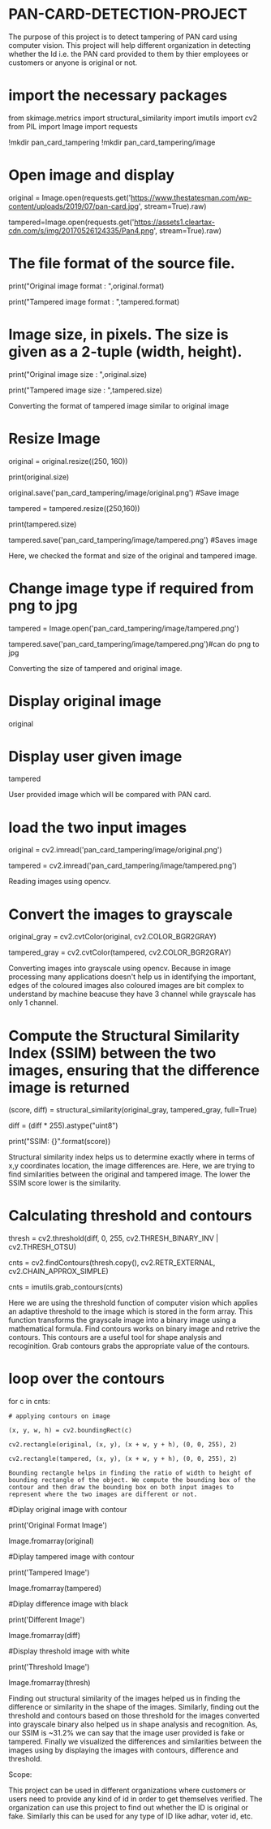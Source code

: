# PAN-CARD-DETECTION-PROJECT
 The purpose of this project is to detect tampering of PAN card using computer vision. This project will help different organization in detecting whether the Id i.e. the PAN card provided to them by thier employees or customers or anyone is original or not.
 
 # import the necessary packages
from skimage.metrics import structural_similarity
import imutils
import cv2
from PIL import Image
import requests

!mkdir pan_card_tampering
!mkdir pan_card_tampering/image

# Open image and display
original = Image.open(requests.get('https://www.thestatesman.com/wp-content/uploads/2019/07/pan-card.jpg', stream=True).raw)


tampered=Image.open(requests.get('https://assets1.cleartax-cdn.com/s/img/20170526124335/Pan4.png', stream=True).raw) 

# The file format of the source file.
print("Original image format : ",original.format) 

print("Tampered image format : ",tampered.format)

# Image size, in pixels. The size is given as a 2-tuple (width, height).
print("Original image size : ",original.size) 

print("Tampered image size : ",tampered.size) 

Converting the format of tampered image similar to original image

# Resize Image

original = original.resize((250, 160))

print(original.size)

original.save('pan_card_tampering/image/original.png')  #Save image

tampered = tampered.resize((250,160))

print(tampered.size)

tampered.save('pan_card_tampering/image/tampered.png')  #Saves image

Here, we checked the format and size of the original and tampered image.


# Change image type if required from png to jpg

tampered = Image.open('pan_card_tampering/image/tampered.png')

tampered.save('pan_card_tampering/image/tampered.png')#can do png to jpg

Converting the size of tampered and original image.

# Display original image
original

# Display user given image

tampered

User provided image which will be compared with PAN card.

# load the two input images

original = cv2.imread('pan_card_tampering/image/original.png')

tampered = cv2.imread('pan_card_tampering/image/tampered.png')

 Reading images using opencv.
 
 # Convert the images to grayscale
 
original_gray = cv2.cvtColor(original, cv2.COLOR_BGR2GRAY)

tampered_gray = cv2.cvtColor(tampered, cv2.COLOR_BGR2GRAY)

Converting images into grayscale using opencv. Because in image processing many applications doesn't help us in identifying the important, edges of the coloured images also coloured images are bit complex to understand by machine beacuse they have 3 channel while grayscale has only 1 channel. 

# Compute the Structural Similarity Index (SSIM) between the two images, ensuring that the difference image is returned

(score, diff) = structural_similarity(original_gray, tampered_gray, full=True)

diff = (diff * 255).astype("uint8")

print("SSIM: {}".format(score))

Structural similarity index helps us to determine exactly where in terms of x,y coordinates location, the image differences are. Here, we are trying to find similarities between the original and tampered image. The lower the SSIM score lower is the similarity.

# Calculating threshold and contours 

thresh = cv2.threshold(diff, 0, 255, cv2.THRESH_BINARY_INV | cv2.THRESH_OTSU)

cnts = cv2.findContours(thresh.copy(), cv2.RETR_EXTERNAL, cv2.CHAIN_APPROX_SIMPLE)

cnts = imutils.grab_contours(cnts)

Here we are using the threshold function of computer vision which applies an adaptive threshold to the image which is stored in the form array. This function transforms the grayscale image into a binary image using a mathematical formula.
Find contours works on binary image and retrive the contours. This contours are a useful tool for shape analysis and recoginition. Grab contours grabs the appropriate value of the contours.

# loop over the contours

for c in cnts:

    # applying contours on image
    
    (x, y, w, h) = cv2.boundingRect(c)
    
    cv2.rectangle(original, (x, y), (x + w, y + h), (0, 0, 255), 2)
    
    cv2.rectangle(tampered, (x, y), (x + w, y + h), (0, 0, 255), 2)

    Bounding rectangle helps in finding the ratio of width to height of bounding rectangle of the object. We compute the bounding box of the contour and then draw the bounding box on both input images to represent where the two images are different or not.
    
#Diplay original image with contour

print('Original Format Image')

Image.fromarray(original)

#Diplay tampered image with contour

print('Tampered Image')

Image.fromarray(tampered)

#Diplay difference image with black

print('Different Image')

Image.fromarray(diff)

#Display threshold image with white

print('Threshold Image')

Image.fromarray(thresh)

Finding out structural similarity of the images helped us in finding the difference or similarity in the shape of the images. Similarly, finding out the threshold and contours based on those threshold for the images converted into grayscale binary also helped us in shape analysis and recognition. 
As, our SSIM is ~31.2% we can say that the image user provided is fake or tampered.
Finally we visualized the differences and similarities between the images using by displaying the images with contours, difference and threshold.  

Scope:

This project can be used in different organizations where customers or users need to provide any kind of id in order to get themselves verified. The organization can use this project to find out whether the ID is original or fake. Similarly this can be used for any type of ID like adhar, voter id, etc.

